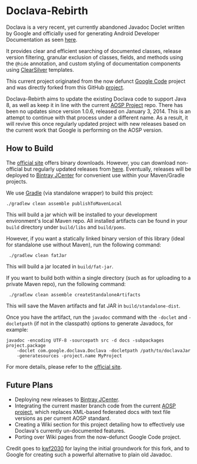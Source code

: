 Doclava-Rebirth
=======

Doclava is a very recent, yet currently abandoned Javadoc Doclet written by Google and officially
used for generating Android Developer Documentation as seen
[here](https://developer.android.com/reference).

It provides clear and efficient searching of documented classes, release version filtering,
granular exclusion of classes, fields, and methods using the `@hide` annotation, and
custom styling of documentation components using [ClearSilver](http://www.clearsilver.net)
templates.

This current project originated from the now defunct
[Google Code](https://code.google.com/p/doclava) project and was
directly forked from this GitHub [project](https://github.com/wf2030/doclava).

Doclava-Rebirth aims to update the existing Doclava code to support Java 8, as well as
keep it in line with the current
[AOSP Project](https://android.googlesource.com/platform/external/doclava) repo. There has been no
updates since version 1.0.6, released on January 3, 2014. This is an attempt to continue with that
process under a different name.
As a result, it will revive this once regularly updated project with new releases based on the
current work that Google is performing on the AOSP version.

## How to Build
The [official site](https://code.google.com/p/doclava) offers binary downloads.
However, you can download non-official but regularly updated releases from
[here](https://github.com/diegotori/doclava/releases). Eventually, releases will be deployed to
[Bintray JCenter](https://bintray.com/bintray/jcenter) for convenient use within your
Maven/Gradle projects.

We use [Gradle](http://www.gradle.org/) (via standalone wrapper) to build this project:

    ./gradlew clean assemble publishToMavenLocal

This will build a jar which will be installed to your development environment's local Maven
repo. All installed artifacts can be found in your `build` directory under `build/libs` and
`build/poms`.

However, if you want a statically linked binary version of this library (ideal for standalone use
without Maven), run the following command:

     ./gradlew clean fatJar

This will build a jar located in `build/fat-jar`.

If you want to build both within a single directory (such as for uploading to a private Maven repo),
run the following command:

     ./gradlew clean assemble createStandaloneArtifacts

This will save the Maven artifacts and fat JAR in `build/standalone-dist`.

Once you have the artifact, run the `javadoc` command with the `-doclet` and `-docletpath`
(if not in the classpath) options to generate Javadocs, for example:


    javadoc -encoding UTF-8 -sourcepath src -d docs -subpackages project.package
        -doclet com.google.doclava.Doclava -docletpath /path/to/doclavaJar
        -generatesources -project.name MyProject


For more details, please refer to the [official site](https://code.google.com/p/doclava).

## Future Plans
* Deploying new releases to [Bintray JCenter](https://bintray.com/bintray/jcenter).
* Integrating the current master branch code from the current
[AOSP project](https://android.googlesource.com/platform/external/doclava), which replaces
XML-based federated docs with text file versions as per current AOSP standard.
* Creating a Wiki section for this project detailing how to effectively use Doclava's currently
un-documented features.
* Porting over Wiki pages from the now-defunct Google Code project.

Credit goes to [kwf2030](https://github.com/kwf2030) for laying the initial groundwork for
this fork, and to Google for creating such a powerful alternative to plain old Javadoc.